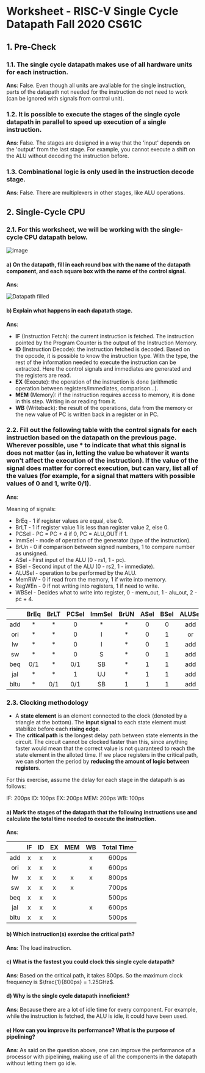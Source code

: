 # Worksheet - RISC-V Single Cycle Datapath Fall 2020 CS61C

## 1. Pre-Check

### 1.1. The single cycle datapath makes use of all hardware units for each instruction.

**Ans**: False. Even though all units are avaliable for the single instruction, parts of the datapath not needed for the instruction do not need to work (can be ignored with signals from control unit).

### 1.2. It is possible to execute the stages of the single cycle datapath in parallel to speed up execution of a single instruction.

**Ans**: False. The stages are designed in a way that the 'input' depends on the 'output' from the last stage. For example, you cannot execute a shift on the ALU without decoding the instruction before.

### 1.3. Combinational logic is only used in the instruction decode stage.

**Ans**: False. There are multiplexers in other stages, like ALU operations.

## 2. Single-Cycle CPU

### 2.1. For this worksheet, we will be working with the single-cycle CPU datapath below.

![image](https://user-images.githubusercontent.com/69206952/218565086-0cec9eb0-ed07-4107-b5aa-6d4b84496260.png)

#### a) On the datapath, fill in each **round** box with the name of the datapath component, and each **square** box with the name of the control signal.

**Ans**:

![Datapath filled](https://user-images.githubusercontent.com/69206952/218567689-c486b2cd-be38-4d32-8d55-e11425962be1.png)

#### b) Explain what happens in each dapatath stage.

**Ans**:

- **IF** (Instruction Fetch): the current instruction is fetched. The instruction pointed by the Program Counter is the output of the Instruction Memory.
- **ID** (Instruction Decode): the instruction fetched is decoded. Based on the opcode, it is possible to know the instruction type. With the type, the rest of the information needed to execute the instruction can be extracted. Here the control signals and immediates are generated and the registers are read.
- **EX** (Execute): the operation of the instruction is done (arithmetic operation between registers/immediates, comparison...).
- **MEM** (Memory): if the instruction requires access to memory, it is done in this step. Writing in or reading from it.
- **WB** (Writeback): the result of the operations, data from the memory or the new value of PC is written back in a register or in PC.

### 2.2. Fill out the following table with the control signals for each instruction based on the datapath on the previous page. Wherever possible, use * to indicate that what this signal is does not matter (as in, letting the value be whatever it wants won't affect the execution of the instruction). If the value of the signal does matter for correct execution, but can vary, list all of the values (for example, for a signal that matters with possible values of 0 and 1, write 0/1).

**Ans**:

Meaning of signals:
- BrEq - 1 if register values are equal, else 0.
- BrLT - 1 if register value 1 is less than register value 2, else 0.
- PCSel - PC = PC + 4 if 0, PC = ALU_OUT if 1.
- ImmSel - mode of operation of the generator (type of the instruction).
- BrUn - 0 if comparison between signed numbers, 1 to compare number as unsigned.
- ASel - First input of the ALU (0 - rs1, 1 - pc).
- BSel - Second input of the ALU (0 - rs2, 1 - immediate).
- ALUSel - operation to be performed by the ALU.
- MemRW - 0 if read from the memory, 1 if write into memory.
- RegWEn - 0 if not writing into registers, 1 if need to write.
- WBSel - Decides what to write into register, 0 - mem_out, 1 - alu_out, 2 - pc + 4.

|      | BrEq | BrLT | PCSel | ImmSel | BrUN | ASel | BSel | ALUSel | MemRW | RegWEn | WBSel |
|:----:|:----:|:----:|:-----:|:------:|:----:|:----:|:----:|:------:|:-----:|:------:|:-----:|
|  add |   *  |   *  |   0   |    *   |   *  |   0  |   0  |   add  |   *   |    1   |   1   |
|  ori |   *  |   *  |   0   |    I   |   *  |   0  |   1  |   or   |   *   |    1   |   1   |
|  lw  |   *  |   *  |   0   |    I   |   *  |   0  |   1  |   add  |   0   |    1   |   2   |
|  sw  |   *  |   *  |   0   |    S   |   *  |   0  |   1  |   add  |   1   |    0   |   *   |
|  beq |  0/1 |   *  |  0/1  |   SB   |   *  |   1  |   1  |   add  |   0   |    0   |   *   |
|  jal |   *  |   *  |   1   |   UJ   |   *  |   1  |   1  |   add  |   0   |    1   |   0   |
| bltu |   *  |  0/1 |  0/1  |   SB   |   1  |   1  |   1  |   add  |   0   |    0   |   *   |

### 2.3. Clocking methodology

- A **state element** is an element connected to the clock (denoted by a triangle at the bottom). The **input signal** to each state element must stabilize before each **rising edge**.
- The **critical path** is the longest delay path between state elements in the circuit. The circuit cannot be clocked faster than this, since anything faster would mean that the correct value is not guaranteed to reach the state element in the alloted time. If we place registers in the critical path, we can shorten the period by **reducing the amount of logic between registers**.

For this exercise, assume the delay for each stage in the datapath is as follows:

IF: 200ps     ID: 100ps     EX: 200ps     MEM: 200ps      WB: 100ps

#### a) Mark the stages of the datapath that the following instructions use and calculate the total time needed to execute the instruction.

**Ans**:

|      | IF | ID | EX | MEM | WB | Total Time |
|:----:|:--:|:--:|:--:|:---:|:--:|:----------:|
|  add |  x |  x |  x |     |  x |    600ps   |
|  ori |  x |  x |  x |     |  x |    600ps   |
|  lw  |  x |  x |  x |  x  |  x |    800ps   |
|  sw  |  x |  x |  x |  x  |    |    700ps   |
|  beq |  x |  x |  x |     |    |    500ps   |
|  jal |  x |  x |  x |     |  x |    600ps   |
| bltu |  x |  x |  x |     |    |    500ps   |

#### b) Which instruction(s) exercise the critical path?

**Ans**: The load instruction.

#### c) What is the fastest you could clock this single cycle datapath?

**Ans**: Based on the critical path, it takes 800ps. So the maximum clock frequency is $\frac{1}{800ps} = 1.25GHz$.

#### d) Why is the single cycle datapath inneficient?

**Ans**: Because there are a lot of idle time for every component. For example, while the instruction is fetched, the ALU is idle, it could have been used.

#### e) How can you improve its performance? What is the purpose of pipelining?

**Ans**: As said on the question above, one can improve the performance of a processor with pipelining, making use of all the components in the datapath without letting them go idle.
